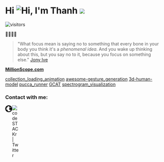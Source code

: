 # Hi <img src='https://qpluspicture.oss-cn-beijing.aliyuncs.com/6LjjQA/Hi.gif' alt='Hi' width="24"/>, I'm Thanh <img src="https://media.giphy.com/media/WUlplcMpOCEmTGBtBW/giphy.gif" width="30"> 

<!--
### <p style="float:left"><img src="https://visitor-badge.glitch.me/badge?page_id=hmthanh.hmthanh" alt="visitors"></p>
-->

![visitors](https://visitor-badge.glitch.me/badge?page_id=hmthanh.hmthanh)

🤗🤗🤗🤗 

<!-- > Continuous improvement is better than delayed perfection. Mark Twain -->

> "What focus mean is saying no to something that every bone in your body you think it's a *phenomenal idea*.
> And you wake up thinking about this, but you say no to it, because you focus on something else."
[Jony Ive](https://youtu.be/2oksetv3i90?t=86)


**[MillionScope.com](https://MillionScope.com)**

[collection_loading_animation](https://hmthanh.github.io/collection_loading_animation)
[awesome-gesture_generation](https://github.com/OpenHuman-ai/awesome-gesture_generation)
[3d-human-model](https://github.com/hmthanh/3d-human-model)
[pucca_runner](https://github.com/hmthanh/pucca_runner)
[GCAT](https://github.com/hmthanh/GCAT)
[spectrogram_visualization](https://github.com/hmthanh/spectrogram_visualization)

<!-- ### Products: 

* [OpenHuman.ai](http://openhuman.ai/) - Open Realistic Digital Human
* [MillionScope.com](https://millionscope.com/) - Content-oriented scientific latex writer 
-->

<!--
### Repos

* [OpenHuman/Awesome Gesture Generation](https://github.com/OpenHuman-ai/awesome-gesture_generation)
* Pet project: 
    - [Loading animation with sound](https://hmthanh.github.io/collection_loading_animation/) ; [Three.JS 3D human](https://hmthanh.github.io/3d-human-model/) ; [Pucca Runner](https://hmthanh.github.io/pucca_runner/)
-->
### Contact with me:

[<img align="left" alt="dataalliance.io" width="22px" src="https://raw.githubusercontent.com/iconic/open-iconic/master/svg/globe.svg" />][website]
[<img align="left" alt="codeSTACKr | Twitter" width="22px" src="https://cdn.jsdelivr.net/npm/simple-icons@v3/icons/twitter.svg" />][twitter]
<!--
[<img align="left" alt="codeSTACKr | LinkedIn" width="22px" src="https://cdn.jsdelivr.net/npm/simple-icons@v3/icons/linkedin.svg" />][linkedin]
-->


[website]: https://hmthanh.github.io
[twitter]: https://twitter.com/hmthanhgm


<!--**hmthanh/hmthanh** is a  repository because its `README.md` (this file) appears on your GitHub profile.-->
<br />

<!-- ### Languages and Tools :
<img align="left" alt="VSVim" width="69px" src="https://raw.githubusercontent.com/hmthanh/hmthanh/master/imgs/vsvim.png" />
<img align="left" alt="Python" width="26px" src="https://upload.wikimedia.org/wikipedia/commons/thumb/c/c3/Python-logo-notext.svg/600px-Python-logo-notext.svg.png" />
<img align="left" alt="Jupyter" width="26px" src="https://upload.wikimedia.org/wikipedia/commons/thumb/3/38/Jupyter_logo.svg/1200px-Jupyter_logo.svg.png" />
<img align="left" alt="Terminal" width="26px" src="https://e7.pngegg.com/pngimages/1008/422/png-clipart-round-greater-than-and-minus-illustratuion-brand-logo-circle-terminal-logo-linux.png" />
<img align="left" alt="SQL" width="26px" src="https://raw.githubusercontent.com/github/explore/80688e429a7d4ef2fca1e82350fe8e3517d3494d/topics/sql/sql.png" />
<img align="left" alt="MySQL" width="26px" src="https://raw.githubusercontent.com/github/explore/80688e429a7d4ef2fca1e82350fe8e3517d3494d/topics/mysql/mysql.png" />
<img align="left" alt="Git" width="26px" src="https://raw.githubusercontent.com/github/explore/80688e429a7d4ef2fca1e82350fe8e3517d3494d/topics/git/git.png" />
<img align="left" alt="GitHub" width="26px" src="https://raw.githubusercontent.com/github/explore/78df643247d429f6cc873026c0622819ad797942/topics/github/github.png" /> -->

<br />

<!-- ### 📺 Present

- [Will Artificial Intelligent (AI) take over the world](https://slides.com/hoangminhthanh/will-ai)

<br /> -->
<!-- ✨ _Sleep for dreaming, life for working_ ✨--!>

<!-- 
### 📺 Latest YouTube Videos
- [Creating Music with GPT-3 - Will this change the Music Industry?](https://www.youtube.com/watch?v=2khIVv8wNgM)
- [Using GPT-3 to write Medium Articles](https://www.youtube.com/watch?v=KSj8w1x8ytE)
- [GPT-3 Example - Cover Letter Generator - inc Model/Code Walkthrough](https://www.youtube.com/watch?v=BmGgd7IXaCQ)
- [Is the Machine Learning Engineer Nanodegree from Udacity worth it?](https://www.youtube.com/watch?v=PH4cGOIYLHk)
- [Create Song Lyrics using a Nerual Network (RNN/textgenrnn)](https://www.youtube.com/watch?v=kAAg27SQme4)
-->
<!-- 
Here are some ideas to get you started:

- 🔭 I’m currently working on Machine Learning, Deep Learning
- 🌱 I’m currently learning Knowledge Graph
- 👯 I’m looking to collaborate on ...
- 🤔 I’m looking for help with ...
- 💬 Ask me about ...
- 📫 How to reach me: ...
- 😄 Pronouns: ...
- ⚡ Fun fact: ...
-->
<!-- 
### GitHub Stats

<a href="https://github.com/hmthanh/hmthanh">
  <img align="center" src="https://github-readme-stats.vercel.app/api/top-langs/?username=hmthanh&line_height=27&hide=java,css,html,tsql,asp.net,Cuda&title_color=000000&text_color=000000&icon_color=000000&bg_color=ffffff" alt="Minh-Thanh's GitHub Stats"/>
</a>
<a href="https://github.com/hmthanh/hmthanh">
  <img align="center" src="https://github-readme-stats.vercel.app/api?username=hmthanh&show_icons=true&line_height=27&count_private=true&title_color=000000&text_color=000000&icon_color=000000&bg_color=ffffff" alt="Minh-Thanh's GitHub Stats" />
</a>
-->

